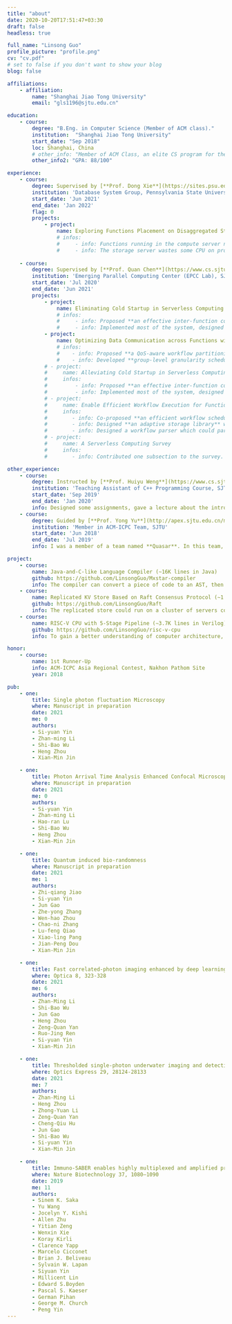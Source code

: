 ```yaml
---
title: "about"
date: 2020-10-20T17:51:47+03:30
draft: false
headless: true

full_name: "Linsong Guo"
profile_picture: "profile.png"
cv: "cv.pdf"
# set to false if you don't want to show your blog
blog: false

affiliations:
    - affiliation:
        name: "Shanghai Jiao Tong University"
        email: "gls1196@sjtu.edu.cn"

education:
    - course:
        degree: "B.Eng. in Computer Science (Member of ACM class)."
        institution:  "Shanghai Jiao Tong University"
        start_date: "Sep 2018"
        loc: Shanghai, China
        # other_info: "Member of ACM Class, an elite CS program for the top 5% talented students."
        other_info2: "GPA: 88/100"

experience:
    - course:
        degree: Supervised by [**Prof. Dong Xie**](https://sites.psu.edu/dongx)
        institution: 'Database System Group, Pennsylvania State University'
        start_date: 'Jun 2021'
        end_date: 'Jan 2022'
        flag: 0
        projects:
            - project:
                name: Exploring Functions Placement on Disaggregated Storage Datacenters
                # infos:
                #     - info: Functions running in the compute server need several data transmissions including *get()/put()* with the storage server, which hurts **end-to-end latency** of functions.
                #     - info: The storage server wastes some CPU on processing these *get()/put()* network requests, which hurts the **throughput** of both the compute and storage server.
                
    - course:
        degree: Supervised by [**Prof. Quan Chen**](https://www.cs.sjtu.edu.cn/~chen-quan/index_EN.html)
        institution: 'Emerging Parallel Computing Center (EPCC Lab), SJTU'
        start_date: 'Jul 2020'
        end_date: 'Jun 2021'
        projects:
            - project:
                name: Eliminating Cold Startup in Serverless Computing by Sharing Containers between Functions
                # infos:
                #     - info: Proposed **an effective inter-function container sharing policy based on startup frequency**, which helped our system to alleviate 87.9% of cold startup.
                #     - info: Implemented most of the system, designed and ran experiments, especially **a large-scale evaluation in cloud environment**.
            - project:
                name: Optimizing Data Communication across Functions within Serverless Applications
                # infos:
                #    - info: Proposed **a QoS-aware workflow partitioning policy** that divides a workflow into several groups.
                #    - info: Developed **group-level granularity scheduling**, reducing the data transmission overhead in real-world stateless workflows by 50.1%.
            # - project:
            #     name: Alleviating Cold Startup in Serverless Computing By Safe Inter-Function Container Sharing
            #     infos:
            #         - info: Proposed **an effective inter-function container sharing policy based on startup frequency**, which helped our system to alleviate 87.9% of cold startup.
            #         - info: Implemented most of the system, designed and ran experiments, especially **a large-scale evaluation in cloud environment**.
            # - project:
            #     name: Enable Efficient Workflow Execution for Function-as-a-Service
            #     infos:
            #        - info: Co-proposed **an efficient workflow scheduling mechanism**, which mitigates the workflow scheduling and data transmission overhead by 42.7% and 50.1%.
            #        - info: Designed **an adaptive storage library** which automatically chooses the appropriate storage between local memory and remote database for user workflows.
            #        - info: Designed a workflow parser which could parse hierarchy workflows into DAGs for better scheduling workflows.
            # - project:
            #     name: A Serverless Computing Survey
            #     infos:
            #        - info: Contributed one subsection to the survey.

other_experience:
    - course:
        degree: Instructed by [**Prof. Huiyu Weng**](https://www.cs.sjtu.edu.cn/en/PeopleDetail.aspx?id=148)
        institution: 'Teaching Assistant of C++ Programming Course, SJTU'
        start_date: 'Sep 2019'
        end_date: 'Jan 2020'
        info: Designed some assignments, gave a lecture about the introduction to C++ programming, guided a group of students in programming and algorithms, and contributed one programming problem to the final exam.
    - course:
        degree: Guided by [**Prof. Yong Yu**](http://apex.sjtu.edu.cn/members/yyu)
        institution: 'Member in ACM-ICPC Team, SJTU'
        start_date: 'Jun 2018'
        end_date: 'Jul 2019'
        info: I was a member of a team named **Quasar**. In this team, I practiced programming and algorithms with two other team members at least twice each week. And we won **three gold medals (one 1st runner-up)** in ACM-ICPC Asia regional contests and one gold medal in China Collegiate Programming Contest. Therefore, my programming and algorithmic abilities have been improved in the ACM-ICPC team.

project:
    - course:
        name: Java-and-C-like Language Compiler (∼16K lines in Java)
        github: https://github.com/LinsongGuo/Mxstar-compiler
        info: The compiler can convert a piece of code to an AST, then to LLVM IR, and eventually to RISC-V assembly. I enhanced the compiler’s back-end with numerous optimizations, including mem2reg, inlining, CSE(Common SubExpression Elimination), LICM(Loop Invariant Code Motion), SCCP(Sparse Condtional Constant Propagation), and so on.
    - course:
        name: Replicated KV Store Based on Raft Consensus Protocol (∼1.5K lines in C++)
        github: https://github.com/LinsongGuo/Raft
        info: The replicated store could run on a cluster of servers communicated via gRPC and support basic operations such as get and put.
    - course:
        name: RISC-V CPU with 5-Stage Pipeline (∼3.7K lines in Verilog)
        github: https://github.com/LinsongGuo/risc-v-cpu
        info: To gain a better understanding of computer architecture, I added components including d-cache, i-cache, and a branch predictor combining BTB and BHT. The CPU could run successfully on an FPGA board.

honor:
    - course:
        name: 1st Runner-Up
        info: ACM-ICPC Asia Regional Contest, Nakhon Pathom Site
        year: 2018

pub:
    - one:
        title: Single photon fluctuation Microscopy
        where: Manuscript in preparation
        date: 2021
        me: 0
        authors:
        - Si-yuan Yin
        - Zhan-ming Li
        - Shi-Bao Wu
        - Heng Zhou    
        - Xian-Min Jin

    - one:
        title: Photon Arrival Time Analysis Enhanced Confocal Microscopy
        where: Manuscript in preparation
        date: 2021 
        me: 0
        authors:
        - Si-yuan Yin
        - Zhan-ming Li
        - Hao-ran Lu
        - Shi-Bao Wu
        - Heng Zhou
        - Xian-Min Jin

    - one:
        title: Quantum induced bio-randomness
        where: Manuscript in preparation
        date: 2021
        me: 1
        authors:
        - Zhi-qiang Jiao
        - Si-yuan Yin
        - Jun Gao
        - Zhe-yong Zhang 
        - Wen-hao Zhou
        - Chao-ni Zhang 
        - Lu-feng Qiao
        - Xiao-ling Pang
        - Jian-Peng Dou
        - Xian-Min Jin

    - one:
        title: Fast correlated-photon imaging enhanced by deep learning
        where: Optica 8, 323-328
        date: 2021
        me: 6
        authors:
        - Zhan-Ming Li
        - Shi-Bao Wu
        - Jun Gao
        - Heng Zhou
        - Zeng-Quan Yan
        - Ruo-Jing Ren
        - Si-yuan Yin
        - Xian-Min Jin

    - one:
        title: Thresholded single-photon underwater imaging and detection
        where: Optics Express 29, 28124-28133
        date: 2021
        me: 7
        authors:
        - Zhan-Ming Li
        - Heng Zhou
        - Zhong-Yuan Li
        - Zeng-Quan Yan
        - Cheng-Qiu Hu
        - Jun Gao
        - Shi-Bao Wu
        - Si-yuan Yin
        - Xian-Min Jin  

    - one:
        title: Immuno-SABER enables highly multiplexed and amplified protein imaging in tissues
        where: Nature Biotechnology 37, 1080–1090
        date: 2019
        me: 11
        authors:
        - Sinem K. Saka
        - Yu Wang
        - Jocelyn Y. Kishi
        - Allen Zhu
        - Yitian Zeng
        - Wenxin Xie
        - Koray Kirli
        - Clarence Yapp
        - Marcelo Cicconet
        - Brian J. Beliveau
        - Sylvain W. Lapan
        - Siyuan Yin
        - Millicent Lin
        - Edward S.Boyden
        - Pascal S. Kaeser
        - German Pihan
        - George M. Church
        - Peng Yin
---
```


